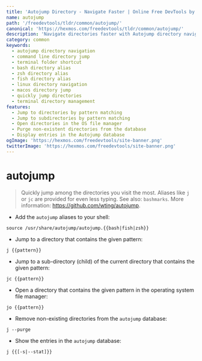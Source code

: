 ```yaml
---
title: 'Autojump Directory - Navigate Faster | Online Free DevTools by Hexmos'
name: autojump
path: '/freedevtools/tldr/common/autojump/'
canonical: 'https://hexmos.com/freedevtools/tldr/common/autojump/'
description: 'Navigate directories faster with Autojump directory navigation. Quickly jump to frequently used folders and purge old entries. Free online tool, no registration required.'
category: common
keywords:
  - autojump directory navigation
  - command line directory jump
  - terminal folder shortcut
  - bash directory alias
  - zsh directory alias
  - fish directory alias
  - linux directory navigation
  - macos directory jump
  - quickly jump directories
  - terminal directory management
features:
  - Jump to directories by pattern matching
  - Jump to subdirectories by pattern matching
  - Open directories in the OS file manager
  - Purge non-existent directories from the database
  - Display entries in the Autojump database
ogImage: 'https://hexmos.com/freedevtools/site-banner.png'
twitterImage: 'https://hexmos.com/freedevtools/site-banner.png'
---
```


# autojump

> Quickly jump among the directories you visit the most.
> Aliases like `j` or `jc` are provided for even less typing.
> See also: `bashmarks`.
> More information: <https://github.com/wting/autojump>.

- Add the `autojump` aliases to your shell:

`source /usr/share/autojump/autojump.{{bash|fish|zsh}}`

- Jump to a directory that contains the given pattern:

`j {{pattern}}`

- Jump to a sub-directory (child) of the current directory that contains the given pattern:

`jc {{pattern}}`

- Open a directory that contains the given pattern in the operating system file manager:

`jo {{pattern}}`

- Remove non-existing directories from the `autojump` database:

`j --purge`

- Show the entries in the `autojump` database:

`j {{[-s|--stat]}}`
